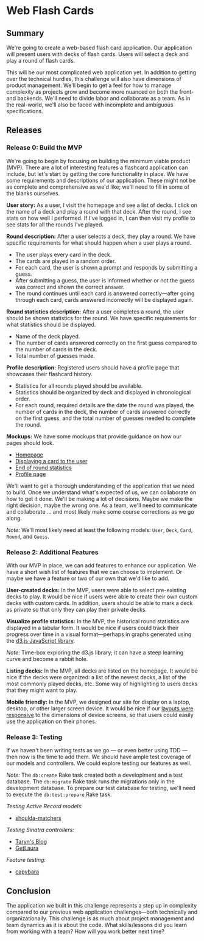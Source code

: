# Web Flash Cards

## Summary
We're going to create a web-based flash card application. Our application will present users with decks of flash cards.  Users will select a deck and play a round of flash cards.

This will be our most complicated web application yet. In addition to getting over the technical hurdles, this challenge will also have dimensions of product management. We'll begin to get a feel for how to manage complexity as projects grow and become more nuanced on both the front- and backends. We'll need to divide labor and collaborate as a team. As in the real-world, we'll also be faced with incomplete and ambiguous specifications.


## Releases
### Release 0: Build the MVP
We're going to begin by focusing on building the minimum viable product (MVP). There are a lot of interesting features a flashcard application can include, but let's start by getting the core functionality in place. We have some requirements and descriptions of our application. These might not be as complete and comprehensive as we'd like; we'll need to fill in some of the blanks ourselves.

**User story:**  As a user, I visit the homepage and see a list of decks. I click on the name of a deck and play a round with that deck. After the round, I see stats on how well I performed. If I've logged in, I can then visit my profile to see stats for all the rounds I've played.

**Round description:**  After a user selects a deck, they play a round. We have specific requirements for what should happen when a user plays a round.

- The user plays every card in the deck.
- The cards are played in a random order.
- For each card, the user is shown a prompt and responds by submitting a guess.
- After submitting a guess, the user is informed whether or not the guess was correct and shown the correct answer.
- The round continues until each card is answered correctly—after going through each card, cards answered incorrectly will be displayed again.

**Round statistics description:** After a user completes a round, the user should be shown statistics for the round. We have specific requirements for what statistics should be displayed.

- Name of the deck played.
- The number of cards answered correctly on the first guess compared to the number of cards in the deck.
- Total number of guesses made.

**Profile description:** Registered users should have a profile page that showcases their flashcard history.

- Statistics for all rounds played should be available.
- Statistics should be organized by deck and displayed in chronological order.
- For each round, required details are the date the round was played, the number of cards in the deck, the number of cards answered correctly on the first guess, and the total number of guesses needed to complete the round.

**Mockups:**  We have some mockups that provide guidance on how our pages should look.

- [Homepage](mockups/homepage.png)
- [Displaying a card to the user](mockups/display-a-card.png)
- [End of round statistics](mockups/round-statistics.png)
- [Profile page](mockups/profile.png)

We'll want to get a thorough understanding of the application that we need to build.  Once we understand what's expected of us, we can collaborate on how to get it done.  We'll be making a lot of decisions.  Maybe we make the right decision, maybe the wrong one. As a team, we'll need to communicate and collaborate ... and most likely make some course corrections as we go along.

*Note:*  We'll most likely need at least the following models: `User`, `Deck`, `Card`, `Round`, and `Guess`.


### Release 2: Additional Features
With our MVP in place, we can add features to enhance our application. We have a short wish list of features that we can choose to implement. Or maybe we have a feature or two of our own that we'd like to add.

**User-created decks:** In the MVP, users were able to select pre-existing decks to play. It would be nice if users were able to create their own custom decks with custom cards. In addition, users should be able to mark a deck as private so that only they can play their private decks.

**Visualize profile statistics:** In the MVP, the historical round statistics are displayed in a tabular form. It would be nice if users could track their progress over time in a visual format—perhaps in graphs generated using the [d3.js JavaScript library](http://d3js.org/).

*Note:* Time-box exploring the d3.js library; it can have a steep learning curve and become a rabbit hole.

**Listing decks:** In the MVP, all decks are listed on the homepage. It would be nice if the decks were organized: a list of the newest decks, a list of the most commonly played decks, etc. Some way of highlighting to users decks that they might want to play.

**Mobile friendly:** In the MVP, we designed our site for display on a laptop, desktop, or other larger screen device.  It would be nice if our [layouts were responsive](http://learn.shayhowe.com/advanced-html-css/responsive-web-design/) to the dimensions of device screens, so that users could easily use the application on their phones.


### Release 3: Testing
If we haven't been writing tests as we go — or even better using TDD — then now is the time to add them. We should have ample test coverage of our models and controllers. We could explore testing our features as well.

*Note:* The `db:create` Rake task created both a developlment and a test database.  The `db:migrate` Rake task runs the migrations only in the development database. To prepare our test database for testing, we'll need to execute the `db:test:prepare` Rake task.

*Testing Active Record models:*
- [shoulda-matchers](https://github.com/thoughtbot/shoulda-matchers)

*Testing Sinatra controllers:*
- [Taryn's Blog](http://tarynsauer.tumblr.com/post/72337538488/using-rspec-to-test-sinatra-controller)
- [GetLaura](http://www.getlaura.com/how-to-test-a-sinatra-app-with-rspec/)

*Feature testing:*
- [capybara](https://github.com/jnicklas/capybara)


## Conclusion
The application we built in this challenge represents a step up in complexity compared to our previous web application challenges—both technically and organizationally. This challenge is as much about project management and team dynamics as it is about the code. What skills/lessons did you learn from working with a team? How will you work better next time?

